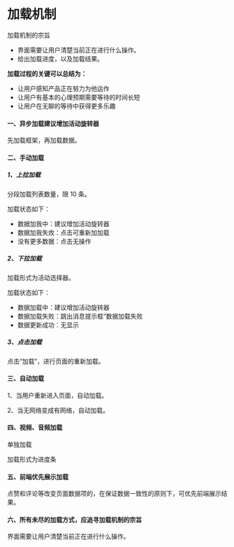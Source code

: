 # 加载机制

加载机制的宗旨

* 界面需要让用户清楚当前正在进行什么操作。
* 给出加载进度，以及加载结果。

**加载过程的关键可以总结为：**

* 让用户感知产品正在努力为他运作
* 让用户有基本的心理预期需要等待的时间长短
* 让用户在无聊的等待中获得更多乐趣

#### 一、异步加载建议增加活动旋转器

先加载框架，再加载数据。

#### 二、手动加载

##### 1、上拉加载

分段加载列表数量，限 10 条。

加载状态如下：

* 数据加我中：建议增加活动旋转器
* 数据加我失炇：点击可重新加加载
* 没有更多数据：点击无操作

##### 2、下拉加载

加载形式为活动选择器。

加载状态如下：

* 数据加载中：建议增加活动旋转器
* 数据加载失败：跳出消息提示框“数据加载失败
* 数据更新成功：无显示

##### 3、点击加载

点击“加载”，进行页面的重新加载。

#### 三、自动加载

1、当用户重新进入页面，自动加载。

2、当无网络变成有网络，自动加载。

#### 四、视频、音频加载

单独加载

加载形式为进度条

#### 五、前端优先展示加载

点赞和评论等改变页面数据项的，在保证数据一致性的原则下，可优先前端展示结果。

#### 六、所有未尽的加载方式，应追寻加载机制的宗旨

界面需要让用户清楚当前正在进行什么操作。

